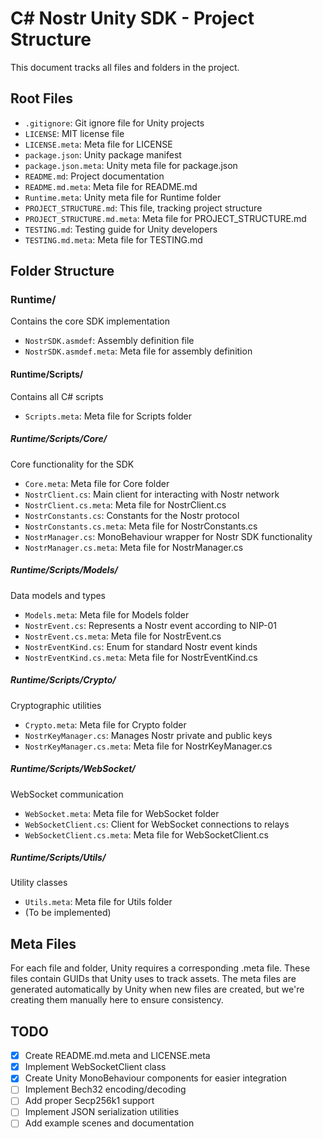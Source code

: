 # C# Nostr Unity SDK - Project Structure

This document tracks all files and folders in the project.

## Root Files

- `.gitignore`: Git ignore file for Unity projects
- `LICENSE`: MIT license file
- `LICENSE.meta`: Meta file for LICENSE
- `package.json`: Unity package manifest
- `package.json.meta`: Unity meta file for package.json
- `README.md`: Project documentation
- `README.md.meta`: Meta file for README.md
- `Runtime.meta`: Unity meta file for Runtime folder
- `PROJECT_STRUCTURE.md`: This file, tracking project structure
- `PROJECT_STRUCTURE.md.meta`: Meta file for PROJECT_STRUCTURE.md
- `TESTING.md`: Testing guide for Unity developers
- `TESTING.md.meta`: Meta file for TESTING.md

## Folder Structure

### Runtime/
Contains the core SDK implementation

- `NostrSDK.asmdef`: Assembly definition file
- `NostrSDK.asmdef.meta`: Meta file for assembly definition

#### Runtime/Scripts/
Contains all C# scripts

- `Scripts.meta`: Meta file for Scripts folder

##### Runtime/Scripts/Core/
Core functionality for the SDK

- `Core.meta`: Meta file for Core folder
- `NostrClient.cs`: Main client for interacting with Nostr network
- `NostrClient.cs.meta`: Meta file for NostrClient.cs
- `NostrConstants.cs`: Constants for the Nostr protocol
- `NostrConstants.cs.meta`: Meta file for NostrConstants.cs
- `NostrManager.cs`: MonoBehaviour wrapper for Nostr SDK functionality
- `NostrManager.cs.meta`: Meta file for NostrManager.cs

##### Runtime/Scripts/Models/
Data models and types

- `Models.meta`: Meta file for Models folder
- `NostrEvent.cs`: Represents a Nostr event according to NIP-01
- `NostrEvent.cs.meta`: Meta file for NostrEvent.cs
- `NostrEventKind.cs`: Enum for standard Nostr event kinds
- `NostrEventKind.cs.meta`: Meta file for NostrEventKind.cs

##### Runtime/Scripts/Crypto/
Cryptographic utilities

- `Crypto.meta`: Meta file for Crypto folder
- `NostrKeyManager.cs`: Manages Nostr private and public keys
- `NostrKeyManager.cs.meta`: Meta file for NostrKeyManager.cs

##### Runtime/Scripts/WebSocket/
WebSocket communication

- `WebSocket.meta`: Meta file for WebSocket folder
- `WebSocketClient.cs`: Client for WebSocket connections to relays
- `WebSocketClient.cs.meta`: Meta file for WebSocketClient.cs

##### Runtime/Scripts/Utils/
Utility classes

- `Utils.meta`: Meta file for Utils folder
- (To be implemented)

## Meta Files

For each file and folder, Unity requires a corresponding .meta file. These files contain GUIDs that Unity uses to track assets. The meta files are generated automatically by Unity when new files are created, but we're creating them manually here to ensure consistency.

## TODO

- [x] Create README.md.meta and LICENSE.meta
- [x] Implement WebSocketClient class
- [x] Create Unity MonoBehaviour components for easier integration
- [ ] Implement Bech32 encoding/decoding
- [ ] Add proper Secp256k1 support
- [ ] Implement JSON serialization utilities
- [ ] Add example scenes and documentation 